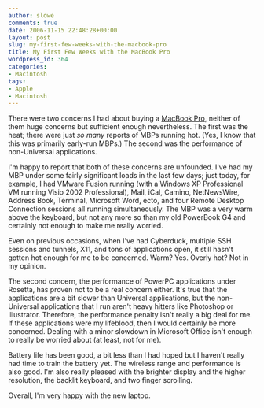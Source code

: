 ```yaml
---
author: slowe
comments: true
date: 2006-11-15 22:48:28+00:00
layout: post
slug: my-first-few-weeks-with-the-macbook-pro
title: My First Few Weeks with the MacBook Pro
wordpress_id: 364
categories:
- Macintosh
tags:
- Apple
- Macintosh
---
```


There were two concerns I had about buying a [MacBook Pro](http://www.apple.com/macbookpro/), neither of them huge concerns but sufficient enough nevertheless. The first was the heat; there were just _so many_ reports of MBPs running hot. (Yes, I know that this was primarily early-run MBPs.) The second was the performance of non-Universal applications.

I'm happy to report that both of these concerns are unfounded. I've had my MBP under some fairly significant loads in the last few days; just today, for example, I had VMware Fusion running (with a Windows XP Professional VM running Visio 2002 Professional), Mail, iCal, Camino, NetNewsWire, Address Book, Terminal, Microsoft Word, ecto, and four Remote Desktop Connection sessions all running simultaneously. The MBP was a very warm above the keyboard, but not any more so than my old PowerBook G4 and certainly not enough to make me really worried.

Even on previous occasions, when I've had Cyberduck, multiple SSH sessions and tunnels, X11, and tons of applications open, it still hasn't gotten hot enough for me to be concerned. Warm? Yes. Overly hot? Not in my opinion.

The second concern, the performance of PowerPC applications under Rosetta, has proven not to be a real concern either. It's true that the applications are a bit slower than Universal applications, but the non-Universal applications that I run aren't heavy hitters like Photoshop or Illustrator. Therefore, the performance penalty isn't really a big deal for me. If these applications were my lifeblood, then I would certainly be more concerned. Dealing with a minor slowdown in Microsoft Office isn't enough to really be worried about (at least, not for me).

Battery life has been good, a bit less than I had hoped but I haven't really had time to train the battery yet. The wireless range and performance is also good. I'm also really pleased with the brighter display and the higher resolution, the backlit keyboard, and two finger scrolling.

Overall, I'm very happy with the new laptop.
